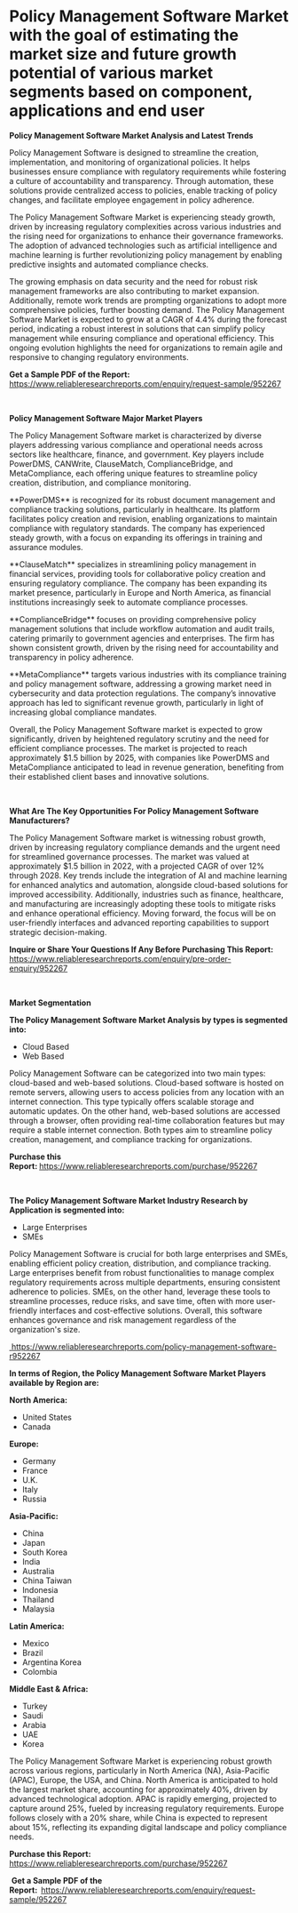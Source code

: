<p><h1>Policy Management Software Market with the goal of estimating the market size and future growth potential of various market segments based on component, applications and end user</h1></p><p><strong>Policy Management Software Market Analysis and Latest Trends</strong></p>
<p><p>Policy Management Software is designed to streamline the creation, implementation, and monitoring of organizational policies. It helps businesses ensure compliance with regulatory requirements while fostering a culture of accountability and transparency. Through automation, these solutions provide centralized access to policies, enable tracking of policy changes, and facilitate employee engagement in policy adherence.</p><p>The Policy Management Software Market is experiencing steady growth, driven by increasing regulatory complexities across various industries and the rising need for organizations to enhance their governance frameworks. The adoption of advanced technologies such as artificial intelligence and machine learning is further revolutionizing policy management by enabling predictive insights and automated compliance checks.</p><p>The growing emphasis on data security and the need for robust risk management frameworks are also contributing to market expansion. Additionally, remote work trends are prompting organizations to adopt more comprehensive policies, further boosting demand. The Policy Management Software Market is expected to grow at a CAGR of 4.4% during the forecast period, indicating a robust interest in solutions that can simplify policy management while ensuring compliance and operational efficiency. This ongoing evolution highlights the need for organizations to remain agile and responsive to changing regulatory environments.</p></p>
<p><strong>Get a Sample PDF of the Report:&nbsp;</strong> <a href="https://www.reliableresearchreports.com/enquiry/request-sample/952267?utm_campaign=3680&utm_medium=2&utm_source=Github&utm_content=ia&utm_term=17042025&utm_id=policy-management-software">https://www.reliableresearchreports.com/enquiry/request-sample/952267</a></p>
<p>&nbsp;</p>
<p><strong>Policy Management Software Major Market Players</strong></p>
<p><p>The Policy Management Software market is characterized by diverse players addressing various compliance and operational needs across sectors like healthcare, finance, and government. Key players include PowerDMS, CANWrite, ClauseMatch, ComplianceBridge, and MetaCompliance, each offering unique features to streamline policy creation, distribution, and compliance monitoring.</p><p>**PowerDMS** is recognized for its robust document management and compliance tracking solutions, particularly in healthcare. Its platform facilitates policy creation and revision, enabling organizations to maintain compliance with regulatory standards. The company has experienced steady growth, with a focus on expanding its offerings in training and assurance modules.</p><p>**ClauseMatch** specializes in streamlining policy management in financial services, providing tools for collaborative policy creation and ensuring regulatory compliance. The company has been expanding its market presence, particularly in Europe and North America, as financial institutions increasingly seek to automate compliance processes.</p><p>**ComplianceBridge** focuses on providing comprehensive policy management solutions that include workflow automation and audit trails, catering primarily to government agencies and enterprises. The firm has shown consistent growth, driven by the rising need for accountability and transparency in policy adherence.</p><p>**MetaCompliance** targets various industries with its compliance training and policy management software, addressing a growing market need in cybersecurity and data protection regulations. The company’s innovative approach has led to significant revenue growth, particularly in light of increasing global compliance mandates.</p><p>Overall, the Policy Management Software market is expected to grow significantly, driven by heightened regulatory scrutiny and the need for efficient compliance processes. The market is projected to reach approximately $1.5 billion by 2025, with companies like PowerDMS and MetaCompliance anticipated to lead in revenue generation, benefiting from their established client bases and innovative solutions.</p></p>
<p>&nbsp;</p>
<p><strong>What Are The Key Opportunities For Policy Management Software Manufacturers?</strong></p>
<p><p>The Policy Management Software market is witnessing robust growth, driven by increasing regulatory compliance demands and the urgent need for streamlined governance processes. The market was valued at approximately $1.5 billion in 2022, with a projected CAGR of over 12% through 2028. Key trends include the integration of AI and machine learning for enhanced analytics and automation, alongside cloud-based solutions for improved accessibility. Additionally, industries such as finance, healthcare, and manufacturing are increasingly adopting these tools to mitigate risks and enhance operational efficiency. Moving forward, the focus will be on user-friendly interfaces and advanced reporting capabilities to support strategic decision-making.</p></p>
<p><strong>Inquire or Share Your Questions If Any Before Purchasing This Report:</strong> <a href="https://www.reliableresearchreports.com/enquiry/pre-order-enquiry/952267?utm_campaign=3680&utm_medium=2&utm_source=Github&utm_content=ia&utm_term=17042025&utm_id=policy-management-software">https://www.reliableresearchreports.com/enquiry/pre-order-enquiry/952267</a></p>
<p>&nbsp;</p>
<p><strong>Market Segmentation</strong></p>
<p><strong>The Policy Management Software Market Analysis by types is segmented into:</strong></p>
<p><ul><li>Cloud Based</li><li>Web Based</li></ul></p>
<p><p>Policy Management Software can be categorized into two main types: cloud-based and web-based solutions. Cloud-based software is hosted on remote servers, allowing users to access policies from any location with an internet connection. This type typically offers scalable storage and automatic updates. On the other hand, web-based solutions are accessed through a browser, often providing real-time collaboration features but may require a stable internet connection. Both types aim to streamline policy creation, management, and compliance tracking for organizations.</p></p>
<p><strong>Purchase this Report:&nbsp;</strong><a href="https://www.reliableresearchreports.com/purchase/952267?utm_campaign=3680&utm_medium=2&utm_source=Github&utm_content=ia&utm_term=17042025&utm_id=policy-management-software">https://www.reliableresearchreports.com/purchase/952267</a></p>
<p>&nbsp;</p>
<p><strong>The Policy Management Software Market Industry Research by Application is segmented into:</strong></p>
<p><ul><li>Large Enterprises</li><li>SMEs</li></ul></p>
<p><p>Policy Management Software is crucial for both large enterprises and SMEs, enabling efficient policy creation, distribution, and compliance tracking. Large enterprises benefit from robust functionalities to manage complex regulatory requirements across multiple departments, ensuring consistent adherence to policies. SMEs, on the other hand, leverage these tools to streamline processes, reduce risks, and save time, often with more user-friendly interfaces and cost-effective solutions. Overall, this software enhances governance and risk management regardless of the organization's size.</p></p>
<p><a href="https://www.reliableresearchreports.com/policy-management-software-r952267?utm_campaign=3680&utm_medium=2&utm_source=Github&utm_content=ia&utm_term=17042025&utm_id=policy-management-software">&nbsp;https://www.reliableresearchreports.com/policy-management-software-r952267</a></p>
<p><strong>In terms of Region, the Policy Management Software Market Players available by Region are:</strong></p>
<p>
    <p> <strong> North America: </strong>
        <ul>
            <li>United States</li>
            <li>Canada</li>
        </ul>
        </p> 
    <p> <strong> Europe: </strong>
        <ul>
            <li>Germany</li>
            <li>France</li>
            <li>U.K.</li>
            <li>Italy</li>
            <li>Russia</li>
        </ul>
        </p> 
    <p> <strong> Asia-Pacific: </strong>
        <ul>
            <li>China</li>
            <li>Japan</li>
            <li>South Korea</li>
            <li>India</li>
            <li>Australia</li>
            <li>China Taiwan</li>
            <li>Indonesia</li>
            <li>Thailand</li>
            <li>Malaysia</li>
        </ul>
        </p> 
    <p> <strong> Latin America: </strong>
        <ul>
            <li>Mexico</li>
            <li>Brazil</li>
            <li>Argentina Korea</li>
            <li>Colombia</li>
        </ul>
        </p> 
    <p> <strong> Middle East & Africa: </strong>
        <ul>
            <li>Turkey</li>
            <li>Saudi</li>
            <li>Arabia</li>
            <li>UAE</li>
            <li>Korea</li>
        </ul>
    </p>
    </p>
<p><p>The Policy Management Software Market is experiencing robust growth across various regions, particularly in North America (NA), Asia-Pacific (APAC), Europe, the USA, and China. North America is anticipated to hold the largest market share, accounting for approximately 40%, driven by advanced technological adoption. APAC is rapidly emerging, projected to capture around 25%, fueled by increasing regulatory requirements. Europe follows closely with a 20% share, while China is expected to represent about 15%, reflecting its expanding digital landscape and policy compliance needs.</p></p>
<p><strong>Purchase this Report: </strong><a href="https://www.reliableresearchreports.com/purchase/952267?utm_campaign=3680&utm_medium=2&utm_source=Github&utm_content=ia&utm_term=17042025&utm_id=policy-management-software">https://www.reliableresearchreports.com/purchase/952267</a></p>
<p>&nbsp;<strong>Get a Sample PDF of the Report:&nbsp;&nbsp;</strong><a href="https://www.reliableresearchreports.com/enquiry/request-sample/952267?utm_campaign=3680&utm_medium=2&utm_source=Github&utm_content=ia&utm_term=17042025&utm_id=policy-management-software">https://www.reliableresearchreports.com/enquiry/request-sample/952267</a></p>
<p><strong></strong></p>
<p><p></p><p></p><p></p></p>